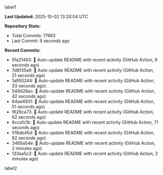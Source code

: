 
label1 
<!-- ACTIVITY_START -->
**Last Updated:** 2025-10-02 13:20:04 UTC

**Repository Stats:**
- Total Commits: 17983
- Last Commit: 9 seconds ago

**Recent Commits:**
- 5fa21493: 🤖 Auto-update README with recent activity (GitHub Action, 9 seconds ago)
- 7d8f35a9: 🤖 Auto-update README with recent activity (GitHub Action, 21 seconds ago)
- 1a950244: 🤖 Auto-update README with recent activity (GitHub Action, 33 seconds ago)
- 548d26ac: 🤖 Auto-update README with recent activity (GitHub Action, 42 seconds ago)
- 64ae4931: 🤖 Auto-update README with recent activity (GitHub Action, 51 seconds ago)
- f626ca73: 🤖 Auto-update README with recent activity (GitHub Action, 62 seconds ago)
- 8cca1c1b: 🤖 Auto-update README with recent activity (GitHub Action, 71 seconds ago)
- 018ab45d: 🤖 Auto-update README with recent activity (GitHub Action, 82 seconds ago)
- 3465a54e: 🤖 Auto-update README with recent activity (GitHub Action, 2 minutes ago)
- 133aa5c2: 🤖 Auto-update README with recent activity (GitHub Action, 2 minutes ago)
<!-- ACTIVITY_END -->

label2
